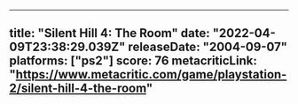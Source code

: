 
---
title: "Silent Hill 4: The Room"
date: "2022-04-09T23:38:29.039Z"
releaseDate: "2004-09-07"
platforms: ["ps2"]
score: 76
metacriticLink: "https://www.metacritic.com/game/playstation-2/silent-hill-4-the-room"
---
